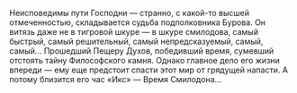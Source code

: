 <!--2016-11-26 21:20:22-->
Неисповедимы пути Господни — странно, с какой-то высшей отмеченностью, складывается судьба подполковника Бурова. Он витязь даже не в тигровой шкуре — в шкуре смилодова, самый быстрый, самый решительный, самый непредсказуемый, самый, самый… Прошедший Пещеру Духов, победивший время, сумевший отстоять тайну Философского камня. Однако главное дело его жизни впереди — ему еще предстоит спасти этот мир от грядущей напасти. А потому близится его час «Икс» — Время Смилодона…